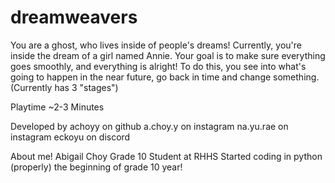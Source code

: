 # dreamweavers

You are a ghost, who lives inside of people's dreams! Currently, you're inside the dream of a girl named Annie. Your goal is to make sure everything goes smoothly, and everything is alright! To do this, you see into what's going to happen in the near future, go back in time and change something. (Currently has 3 "stages") 

Playtime ~2-3 Minutes

Developed by achoyy on github
             a.choy.y on instagram 
             na.yu.rae on instagram 
             eckoyu on discord 

About me! 
    Abigail Choy
    Grade 10 Student at RHHS
    Started coding in python (properly) the beginning of grade 10 year! 